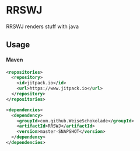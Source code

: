 # RRSWJ
RRSWJ renders stuff with java

## Usage
#### Maven
```xml
<repositories>
  <repository>
    <id>jitpack.io</id>
    <url>https://www.jitpack.io</url>
  </repository>
</repositories>
```
```xml
<dependencies>
  <dependency>
    <groupId>com.github.WeiseSchokolade</groupId>
    <artifactId>RRSWJ</artifactId>
    <version>master-SNAPSHOT</version>
  </dependency>
</dependencies>
```
